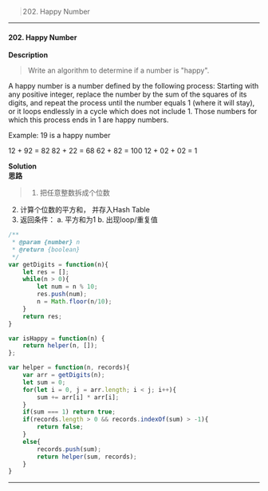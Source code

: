 >202. Happy Number

* * *
#### 202. Happy Number 

**Description**   
>Write an algorithm to determine if a number is "happy".

A happy number is a number defined by the following process: Starting with any positive integer, replace the number by the sum of the squares of its digits, and repeat the process until the number equals 1 (where it will stay), or it loops endlessly in a cycle which does not include 1. Those numbers for which this process ends in 1 are happy numbers.

Example: 19 is a happy number

12 + 92 = 82
82 + 22 = 68
62 + 82 = 100
12 + 02 + 02 = 1


**Solution**  
**思路**  
>1. 把任意整数拆成个位数
2. 计算个位数的平方和， 并存入Hash Table
3. 返回条件： a. 平方和为1  b. 出现loop/重复值

```JavaScript
/**
 * @param {number} n
 * @return {boolean}
 */
var getDigits = function(n){
    let res = [];
    while(n > 0){
        let num = n % 10;
        res.push(num);
        n = Math.floor(n/10);
    }
    return res;
}

var isHappy = function(n) {
    return helper(n, []);
};

var helper = function(n, records){
    var arr = getDigits(n);
    let sum = 0;
    for(let i = 0, j = arr.length; i < j; i++){
        sum += arr[i] * arr[i];        
    }
    if(sum === 1) return true;
    if(records.length > 0 && records.indexOf(sum) > -1){
        return false;
    }
    else{
        records.push(sum);
        return helper(sum, records);
    }    
}

```
* * *